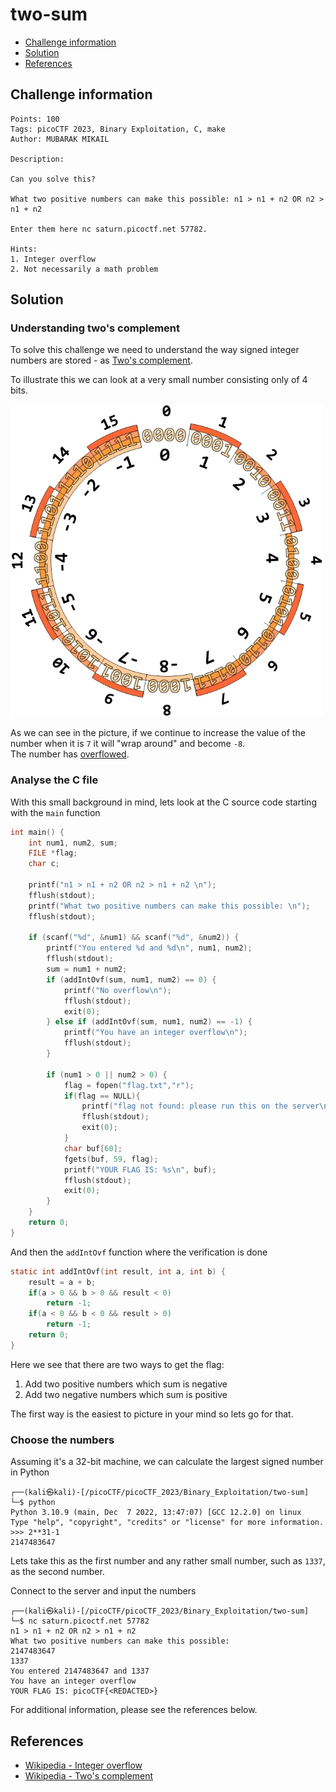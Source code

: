 # two-sum

- [Challenge information](#challenge-information)
- [Solution](#solution)
- [References](#references)

## Challenge information
```
Points: 100
Tags: picoCTF 2023, Binary Exploitation, C, make
Author: MUBARAK MIKAIL

Description:

Can you solve this?

What two positive numbers can make this possible: n1 > n1 + n2 OR n2 > n1 + n2

Enter them here nc saturn.picoctf.net 57782.
 
Hints:
1. Integer overflow
2. Not necessarily a math problem
```

## Solution

### Understanding two's complement

To solve this challenge we need to understand the way signed integer numbers are stored - as [Two's complement](https://en.wikipedia.org/wiki/Two%27s_complement).

To illustrate this we can look at a very small number consisting only of 4 bits.

<img src="Twos_complement.png" alt="Two's complement illustation" style="width:500px;"/>

As we can see in the picture, if we continue to increase the value of the number when it is `7` it will "wrap around" and become `-8`.  
The number has [overflowed](https://en.wikipedia.org/wiki/Integer_overflow).

### Analyse the C file

With this small background in mind, lets look at the C source code starting with the `main` function
```c
int main() {
    int num1, num2, sum;
    FILE *flag;
    char c;

    printf("n1 > n1 + n2 OR n2 > n1 + n2 \n");
    fflush(stdout);
    printf("What two positive numbers can make this possible: \n");
    fflush(stdout);
    
    if (scanf("%d", &num1) && scanf("%d", &num2)) {
        printf("You entered %d and %d\n", num1, num2);
        fflush(stdout);
        sum = num1 + num2;
        if (addIntOvf(sum, num1, num2) == 0) {
            printf("No overflow\n");
            fflush(stdout);
            exit(0);
        } else if (addIntOvf(sum, num1, num2) == -1) {
            printf("You have an integer overflow\n");
            fflush(stdout);
        }

        if (num1 > 0 || num2 > 0) {
            flag = fopen("flag.txt","r");
            if(flag == NULL){
                printf("flag not found: please run this on the server\n");
                fflush(stdout);
                exit(0);
            }
            char buf[60];
            fgets(buf, 59, flag);
            printf("YOUR FLAG IS: %s\n", buf);
            fflush(stdout);
            exit(0);
        }
    }
    return 0;
}
```

And then the `addIntOvf` function where the verification is done
```c
static int addIntOvf(int result, int a, int b) {
    result = a + b;
    if(a > 0 && b > 0 && result < 0)
        return -1;
    if(a < 0 && b < 0 && result > 0)
        return -1;
    return 0;
}
```

Here we see that there are two ways to get the flag:
1. Add two positive numbers which sum is negative
2. Add two negative numbers which sum is positive

The first way is the easiest to picture in your mind so lets go for that.

### Choose the numbers

Assuming it's a 32-bit machine, we can calculate the largest signed number in Python
```
┌──(kali㉿kali)-[/picoCTF/picoCTF_2023/Binary_Exploitation/two-sum]
└─$ python                                                 
Python 3.10.9 (main, Dec  7 2022, 13:47:07) [GCC 12.2.0] on linux
Type "help", "copyright", "credits" or "license" for more information.
>>> 2**31-1
2147483647
```

Lets take this as the first number and any rather small number, such as `1337`, as the second number.

Connect to the server and input the numbers
```
┌──(kali㉿kali)-[/picoCTF/picoCTF_2023/Binary_Exploitation/two-sum]
└─$ nc saturn.picoctf.net 57782
n1 > n1 + n2 OR n2 > n1 + n2 
What two positive numbers can make this possible: 
2147483647
1337
You entered 2147483647 and 1337
You have an integer overflow
YOUR FLAG IS: picoCTF{<REDACTED>}
```

For additional information, please see the references below.

## References

- [Wikipedia - Integer overflow](https://en.wikipedia.org/wiki/Integer_overflow)
- [Wikipedia - Two's complement](https://en.wikipedia.org/wiki/Two%27s_complement)
